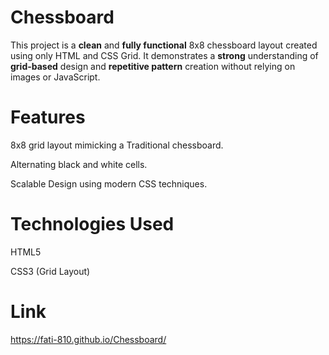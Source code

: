 # Chessboard

This project is a **clean** and **fully functional** 8x8 chessboard layout created using only HTML and CSS Grid. It demonstrates a **strong** understanding of **grid-based** design and **repetitive pattern** creation without relying on images or JavaScript.

# Features

8x8 grid layout mimicking a Traditional chessboard.

Alternating black and white cells.

Scalable Design using modern CSS techniques.

# Technologies Used

HTML5

CSS3 (Grid Layout)

# Link
https://fati-810.github.io/Chessboard/
